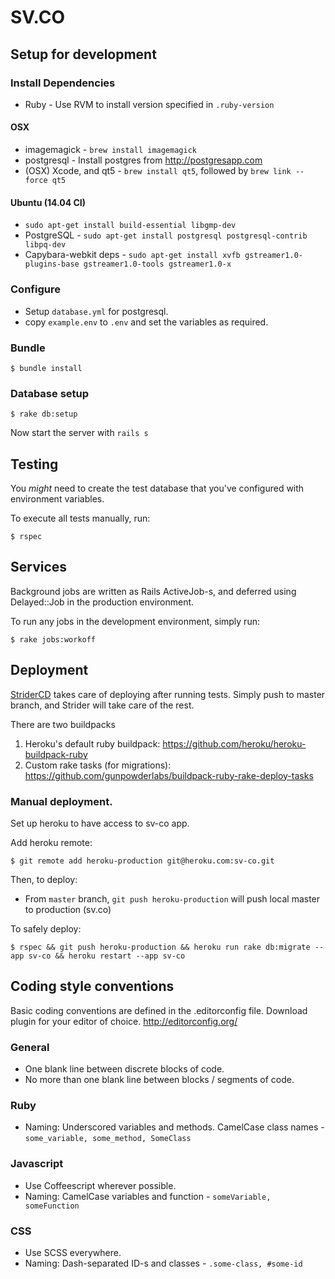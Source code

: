 # SV.CO

## Setup for development

### Install Dependencies
  *  Ruby - Use RVM to install version specified in `.ruby-version`

#### OSX

  *  imagemagick - `brew install imagemagick`
  *  postgresql - Install postgres from http://postgresapp.com
  *  (OSX) Xcode, and qt5 - `brew install qt5`, followed by `brew link --force qt5`

#### Ubuntu (14.04 CI)

  * `sudo apt-get install build-essential libgmp-dev`
  * PostgreSQL - `sudo apt-get install postgresql postgresql-contrib libpq-dev`
  * Capybara-webkit deps - `sudo apt-get install xvfb gstreamer1.0-plugins-base gstreamer1.0-tools gstreamer1.0-x`

### Configure
  *  Setup `database.yml` for postgresql.
  *  copy `example.env` to `.env` and set the variables as required.

### Bundle
    $ bundle install

### Database setup
    $ rake db:setup

Now start the server with `rails s`

## Testing

You _might_ need to create the test database that you've configured with environment variables.

To execute all tests manually, run:

    $ rspec

## Services

Background jobs are written as Rails ActiveJob-s, and deferred using Delayed::Job in the production environment.

To run any jobs in the development environment, simply run:

    $ rake jobs:workoff

## Deployment

[StriderCD](https://strider.sv.co) takes care of deploying after running tests. Simply push to master branch, and
Strider will take care of the rest.

There are two buildpacks

  1. Heroku's default ruby buildpack: https://github.com/heroku/heroku-buildpack-ruby
  2. Custom rake tasks (for migrations): https://github.com/gunpowderlabs/buildpack-ruby-rake-deploy-tasks

### Manual deployment.

Set up heroku to have access to sv-co app.

Add heroku remote:

    $ git remote add heroku-production git@heroku.com:sv-co.git

Then, to deploy:

* From `master` branch, `git push heroku-production` will push local master to production (sv.co)

To safely deploy:

    $ rspec && git push heroku-production && heroku run rake db:migrate --app sv-co && heroku restart --app sv-co

## Coding style conventions

Basic coding conventions are defined in the .editorconfig file. Download plugin for your editor of choice. http://editorconfig.org/

### General

* One blank line between discrete blocks of code.
* No more than one blank line between blocks / segments of code.

### Ruby

* Naming: Underscored variables and methods. CamelCase class names - `some_variable, some_method, SomeClass`

### Javascript

* Use Coffeescript wherever possible.
* Naming: CamelCase variables and function - `someVariable, someFunction`

### CSS

* Use SCSS everywhere.
* Naming: Dash-separated ID-s and classes - `.some-class, #some-id`
